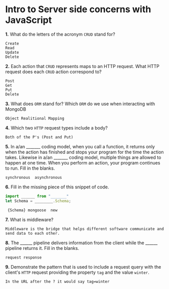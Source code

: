 # Intro to Server side concerns with JavaScript

**1.** What do the letters of the acronym `CRUD` stand for?
<!-- enter you answer in the space below -->
```
Create
Read
Update
Delete

```
**2.** Each action that `CRUD` represents maps to an HTTP request. What HTTP request does each `CRUD` action correspond to?
<!-- enter you answer in the space below -->
```
Post
Get
Put
Delete
```
**3.** What does `ORM` stand for? Which `ORM` do we use when interacting with MongoDB
<!-- enter you answer in the space below -->
```
Object Realitional Mapping
```
**4.** Which two `HTTP` request types include a body?
<!-- enter you answer in the space below -->
```
Both of the P's (Post and Put)
```
**5.** In a/an _______ coding model, when you call a function, it returns only when the action has finished and stops your program for the time the action takes. Likewise in a/an _______ coding model, multiple things are allowed to happen at one time. When you perform an action, your program continues to run.  Fill in the blanks.
<!-- enter you answer in the space below -->
```
synchronous  asynchronous
```

**6.** Fill in the missing piece of this snippet of code.
```js
import ______ from "_______"
let Schema = ________.Schema;
```
<!-- enter you answer in the space below -->
```
 {Schema} mongoose  new
```
**7.** What is middleware?
<!-- enter you answer in the space below -->
```
Middleware is the bridge that helps different software communicate and send data to each other. 
```
**8.** The ______ pipeline delivers information from the client while the ______ pipeline returns it. Fill in the blanks. 
<!-- enter you answer in the space below -->
```
request response
```
**9.** 
Demonstrate the pattern that is used to include a request query with the client's `HTTP` request providing the property `tag` and the value `winter`.
<!-- enter you answer in the space below -->
```
In the URL after the ? it would say tag=winter
```